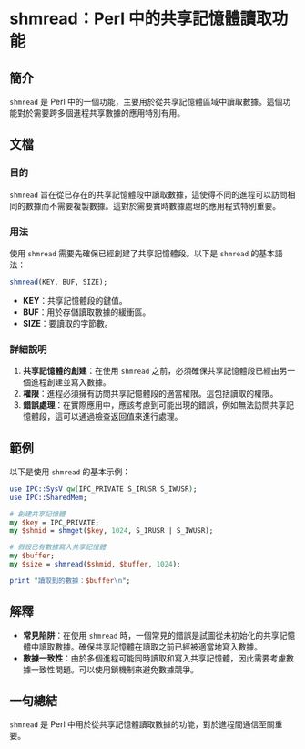 <!--
Meta Description: # shmread：Perl 中的共享記憶體讀取功能 ## 簡介 `shmread` 是 Perl 中的一個功能，主要用於從共享記憶體區域中讀取數據。這個功能對於需要跨多個進程共享數據的應用特別有用。 ## 文檔 ### 目的 `shmread` 旨在從已存在的共享記憶體段中讀取數據，這使得不同的進...
Meta Keywords: shmread, perl, key, size, buffer
-->

# shmread：Perl 中的共享記憶體讀取功能

## 簡介
`shmread` 是 Perl 中的一個功能，主要用於從共享記憶體區域中讀取數據。這個功能對於需要跨多個進程共享數據的應用特別有用。

## 文檔
### 目的
`shmread` 旨在從已存在的共享記憶體段中讀取數據，這使得不同的進程可以訪問相同的數據而不需要複製數據。這對於需要實時數據處理的應用程式特別重要。

### 用法
使用 `shmread` 需要先確保已經創建了共享記憶體段。以下是 `shmread` 的基本語法：

```perl
shmread(KEY, BUF, SIZE);
```

- **KEY**：共享記憶體段的鍵值。
- **BUF**：用於存儲讀取數據的緩衝區。
- **SIZE**：要讀取的字節數。

### 詳細說明
1. **共享記憶體的創建**：在使用 `shmread` 之前，必須確保共享記憶體段已經由另一個進程創建並寫入數據。
2. **權限**：進程必須擁有訪問共享記憶體段的適當權限。這包括讀取的權限。
3. **錯誤處理**：在實際應用中，應該考慮到可能出現的錯誤，例如無法訪問共享記憶體段，這可以通過檢查返回值來進行處理。

## 範例
以下是使用 `shmread` 的基本示例：

```perl
use IPC::SysV qw(IPC_PRIVATE S_IRUSR S_IWUSR);
use IPC::SharedMem;

# 創建共享記憶體
my $key = IPC_PRIVATE;
my $shmid = shmget($key, 1024, S_IRUSR | S_IWUSR);

# 假設已有數據寫入共享記憶體
my $buffer;
my $size = shmread($shmid, $buffer, 1024);

print "讀取到的數據：$buffer\n";
```

## 解釋
- **常見陷阱**：在使用 `shmread` 時，一個常見的錯誤是試圖從未初始化的共享記憶體中讀取數據。確保共享記憶體在讀取之前已經被適當地寫入數據。
- **數據一致性**：由於多個進程可能同時讀取和寫入共享記憶體，因此需要考慮數據一致性問題。可以使用鎖機制來避免數據競爭。

## 一句總結
`shmread` 是 Perl 中用於從共享記憶體讀取數據的功能，對於進程間通信至關重要。